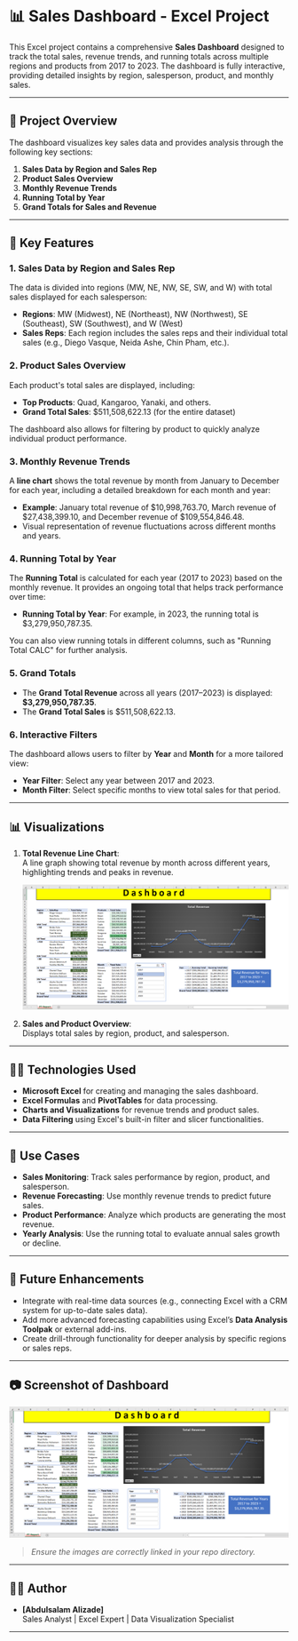 # 📊 Sales Dashboard - Excel Project

This Excel project contains a comprehensive **Sales Dashboard** designed to track the total sales, revenue trends, and running totals across multiple regions and products from 2017 to 2023. The dashboard is fully interactive, providing detailed insights by region, salesperson, product, and monthly sales.

---

## 📁 Project Overview

The dashboard visualizes key sales data and provides analysis through the following key sections:

1. **Sales Data by Region and Sales Rep**
2. **Product Sales Overview**
3. **Monthly Revenue Trends**
4. **Running Total by Year**
5. **Grand Totals for Sales and Revenue**

---

## 🔑 Key Features

### 1. **Sales Data by Region and Sales Rep**
The data is divided into regions (MW, NE, NW, SE, SW, and W) with total sales displayed for each salesperson:

- **Regions**: MW (Midwest), NE (Northeast), NW (Northwest), SE (Southeast), SW (Southwest), and W (West)
- **Sales Reps**: Each region includes the sales reps and their individual total sales (e.g., Diego Vasque, Neida Ashe, Chin Pham, etc.).

### 2. **Product Sales Overview**
Each product's total sales are displayed, including:
- **Top Products**: Quad, Kangaroo, Yanaki, and others.
- **Grand Total Sales**: $511,508,622.13 (for the entire dataset)

The dashboard also allows for filtering by product to quickly analyze individual product performance.

### 3. **Monthly Revenue Trends**
A **line chart** shows the total revenue by month from January to December for each year, including a detailed breakdown for each month and year:

- **Example**: January total revenue of $10,998,763.70, March revenue of $27,438,399.10, and December revenue of $109,554,846.48.
- Visual representation of revenue fluctuations across different months and years.

### 4. **Running Total by Year**
The **Running Total** is calculated for each year (2017 to 2023) based on the monthly revenue. It provides an ongoing total that helps track performance over time:

- **Running Total by Year**: For example, in 2023, the running total is $3,279,950,787.35.
  
You can also view running totals in different columns, such as "Running Total CALC" for further analysis.

### 5. **Grand Totals**
- The **Grand Total Revenue** across all years (2017–2023) is displayed: **$3,279,950,787.35**.
- The **Grand Total Sales** is $511,508,622.13.

### 6. **Interactive Filters**
The dashboard allows users to filter by **Year** and **Month** for a more tailored view:
- **Year Filter**: Select any year between 2017 and 2023.
- **Month Filter**: Select specific months to view total sales for that period.

---

## 📊 Visualizations

1. **Total Revenue Line Chart**:  
   A line graph showing total revenue by month across different years, highlighting trends and peaks in revenue.

   ![Revenue Chart](./Sales_Dashboard_Report.SS.png)

2. **Sales and Product Overview**:  
   Displays total sales by region, product, and salesperson.

---

## 🧑‍💻 Technologies Used

- **Microsoft Excel** for creating and managing the sales dashboard.
- **Excel Formulas** and **PivotTables** for data processing.
- **Charts and Visualizations** for revenue trends and product sales.
- **Data Filtering** using Excel's built-in filter and slicer functionalities.

---

## 🚀 Use Cases

- **Sales Monitoring**: Track sales performance by region, product, and salesperson.
- **Revenue Forecasting**: Use monthly revenue trends to predict future sales.
- **Product Performance**: Analyze which products are generating the most revenue.
- **Yearly Analysis**: Use the running total to evaluate annual sales growth or decline.

---

## 🧠 Future Enhancements

- Integrate with real-time data sources (e.g., connecting Excel with a CRM system for up-to-date sales data).
- Add more advanced forecasting capabilities using Excel’s **Data Analysis Toolpak** or external add-ins.
- Create drill-through functionality for deeper analysis by specific regions or sales reps.

---

## 📷 Screenshot of Dashboard

![Dashboard Screenshot](./Sales_Dashboard_Report.SS.png)

> *Ensure the images are correctly linked in your repo directory.*

---

## 🧑‍💼 Author

- **[Abdulsalam Alizade]**  
Sales Analyst | Excel Expert | Data Visualization Specialist

---

